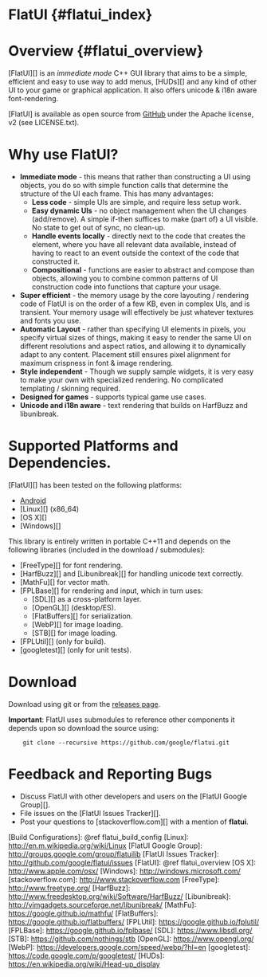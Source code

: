 FlatUI    {#flatui_index}
======

# Overview    {#flatui_overview}

[FlatUI][] is an *immediate mode* C++ GUI library that aims to be a simple,
efficient and easy to use way to add menus, [HUDs][] and any kind of other UI
to your game or graphical application. It also offers unicode & i18n aware
font-rendering.

[FlatUI] is available as open source from
[GitHub](http://github.com/google/flatui) under the Apache license, v2
(see LICENSE.txt).

# Why use FlatUI?

   * **Immediate mode** - this means that rather than constructing a UI using
     objects, you do so with simple function calls that determine the structure
     of the UI each frame. This has many advantages:
     * **Less code** - simple UIs are simple, and require less setup work.
     * **Easy dynamic UIs** - no object management when the UI changes
       (add/remove). A simple if-then suffices to make (part of) a UI
       visible. No state to get out of sync, no clean-up.
     * **Handle events locally** - directly next to the code that creates the
       element, where you have all relevant data available, instead of having
       to react to an event outside the context of the code that constructed it.
     * **Compositional** - functions are easier to abstract and compose than
       objects, allowing you to combine common patterns of UI construction
       code into functions that capture your usage.
   * **Super efficient** - the memory usage by the core layouting / rendering
     code of FlatUI is on the order of a few KB, even in complex UIs, and is
     transient. Your memory usage will effectively be just whatever textures
     and fonts you use.
   * **Automatic Layout** - rather than specifying UI elements in pixels, you
     specify virtual sizes of things, making it easy to render the same UI
     on different resolutions and aspect ratios, and allowing it to
     dynamically adapt to any content. Placement still ensures pixel alignment
     for maximum crispness in font & image rendering.
   * **Style independent** - Though we supply sample widgets, it is very easy
     to make your own with specialized rendering. No complicated templating /
     skinning required.
   * **Designed for games** - supports typical game use cases.
   * **Unicode and i18n aware** - text rendering that builds on HarfBuzz and
     libunibreak.

# Supported Platforms and Dependencies.

[FlatUI][] has been tested on the following platforms:

   * [Android][]
   * [Linux][] (x86_64)
   * [OS X][]
   * [Windows][]

This library is entirely written in portable C++11 and depends on the
following libraries (included in the download / submodules):

   * [FreeType][] for font rendering.
   * [HarfBuzz][] and [Libunibreak][] for handling unicode text correctly.
   * [MathFu][] for vector math.
   * [FPLBase][] for rendering and input, which in turn uses:
     * [SDL][] as a cross-platform layer.
     * [OpenGL][] (desktop/ES).
     * [FlatBuffers][] for serialization.
     * [WebP][] for image loading.
     * [STB][] for image loading.
   * [FPLUtil][] (only for build).
   * [googletest][] (only for unit tests).

# Download

Download using git or from the
[releases page](http://github.com/google/flatui/releases).

**Important**: FlatUI uses submodules to reference other components it depends
upon so download the source using:

~~~{.sh}
    git clone --recursive https://github.com/google/flatui.git
~~~

# Feedback and Reporting Bugs

   * Discuss FlatUI with other developers and users on the
     [FlatUI Google Group][].
   * File issues on the [FlatUI Issues Tracker][].
   * Post your questions to [stackoverflow.com][] with a mention of **flatui**.

  [Android]: http://www.android.com
  [Build Configurations]: @ref flatui_build_config
  [Linux]: http://en.m.wikipedia.org/wiki/Linux
  [FlatUI Google Group]: http://groups.google.com/group/flatuilib
  [FlatUI Issues Tracker]: http://github.com/google/flatui/issues
  [FlatUI]: @ref flatui_overview
  [OS X]: http://www.apple.com/osx/
  [Windows]: http://windows.microsoft.com/
  [stackoverflow.com]: http://www.stackoverflow.com
  [FreeType]: http://www.freetype.org/
  [HarfBuzz]: http://www.freedesktop.org/wiki/Software/HarfBuzz/
  [Libunibreak]: http://vimgadgets.sourceforge.net/libunibreak/
  [MathFu]: https://google.github.io/mathfu/
  [FlatBuffers]: https://google.github.io/flatbuffers/
  [FPLUtil]: https://google.github.io/fplutil/
  [FPLBase]: https://google.github.io/fplbase/
  [SDL]: https://www.libsdl.org/
  [STB]: https://github.com/nothings/stb
  [OpenGL]: https://www.opengl.org/
  [WebP]: https://developers.google.com/speed/webp/?hl=en
  [googletest]: https://code.google.com/p/googletest/
  [HUDs]: https://en.wikipedia.org/wiki/Head-up_display





